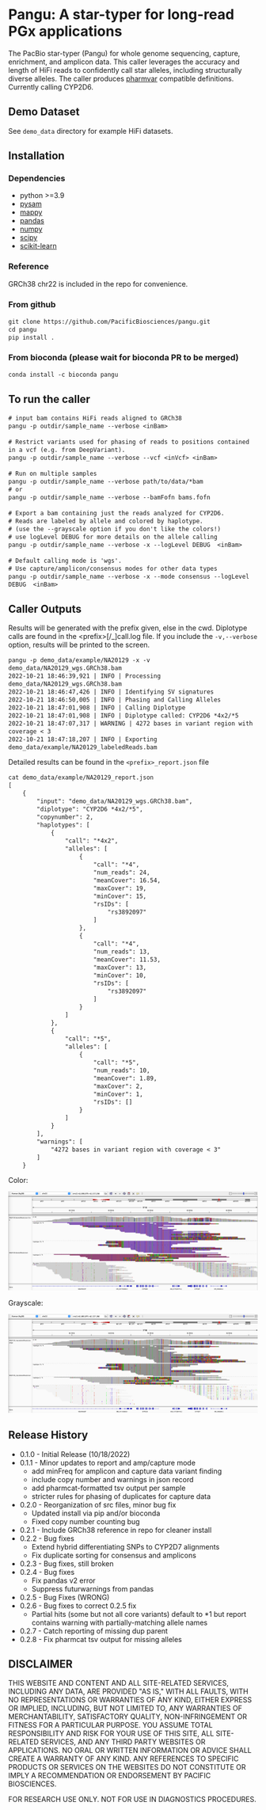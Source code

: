 # Pangu: A star-typer for long-read PGx applications

The PacBio star-typer (Pangu) for whole genome sequencing, capture, enrichment, and amplicon data. This caller leverages the accuracy and length of HiFi reads to confidently call star alleles, including structurally diverse alleles. The caller produces [pharmvar](https://www.pharmvar.org/gene/CYP2D6) compatible definitions. Currently calling CYP2D6.

## Demo Dataset

See `demo_data` directory for example HiFi datasets.

## Installation

### Dependencies
 - python >=3.9
 - [pysam](https://github.com/pysam-developers/pysam)
 - [mappy](https://pypi.org/project/mappy/)
 - [pandas](https://pandas.pydata.org/)
 - [numpy](https://numpy.org/)
 - [scipy](https://scipy.org/)
 - [scikit-learn](https://scikit-learn.org/stable/index.html)

### Reference
GRCh38 chr22 is included in the repo for convenience.  

### From github 
```
git clone https://github.com/PacificBiosciences/pangu.git
cd pangu
pip install .
```

### From bioconda (please wait for bioconda PR to be merged)
```
conda install -c bioconda pangu
```

## To run the caller

```
# input bam contains HiFi reads aligned to GRCh38
pangu -p outdir/sample_name --verbose <inBam>

# Restrict variants used for phasing of reads to positions contained in a vcf (e.g. from DeepVariant).
pangu -p outdir/sample_name --verbose --vcf <inVcf> <inBam>

# Run on multiple samples 
pangu -p outdir/sample_name --verbose path/to/data/*bam
# or
pangu -p outdir/sample_name --verbose --bamFofn bams.fofn

# Export a bam containing just the reads analyzed for CYP2D6.  
# Reads are labeled by allele and colored by haplotype.
# (use the --grayscale option if you don't like the colors!)
# use logLevel DEBUG for more details on the allele calling
pangu -p outdir/sample_name --verbose -x --logLevel DEBUG  <inBam>  

# Default calling mode is 'wgs'.  
# Use capture/amplicon/consensus modes for other data types
pangu -p outdir/sample_name --verbose -x --mode consensus --logLevel DEBUG  <inBam>
```

## Caller Outputs

Results will be generated with the prefix given, else in the cwd.  Diplotype calls are found in the \<prefix\>[/\_]call.log file.
If you include the `-v,--verbose` option, results will be printed to the screen.
```
pangu -p demo_data/example/NA20129 -x -v demo_data/NA20129_wgs.GRCh38.bam
2022-10-21 18:46:39,921 | INFO | Processing demo_data/NA20129_wgs.GRCh38.bam
2022-10-21 18:46:47,426 | INFO | Identifying SV signatures
2022-10-21 18:46:50,005 | INFO | Phasing and Calling Alleles
2022-10-21 18:47:01,908 | INFO | Calling Diplotype
2022-10-21 18:47:01,908 | INFO | Diplotype called: CYP2D6 *4x2/*5
2022-10-21 18:47:07,317 | WARNING | 4272 bases in variant region with coverage < 3
2022-10-21 18:47:18,207 | INFO | Exporting demo_data/example/NA20129_labeledReads.bam
```
Detailed results can be found in the `<prefix>_report.json` file
```
cat demo_data/example/NA20129_report.json
[
    {
        "input": "demo_data/NA20129_wgs.GRCh38.bam",
        "diplotype": "CYP2D6 *4x2/*5",
        "copynumber": 2,
        "haplotypes": [
            {
                "call": "*4x2",
                "alleles": [
                    {
                        "call": "*4",
                        "num_reads": 24,
                        "meanCover": 16.54,
                        "maxCover": 19,
                        "minCover": 15,
                        "rsIDs": [
                            "rs3892097"
                        ]
                    },
                    {
                        "call": "*4",
                        "num_reads": 13,
                        "meanCover": 11.53,
                        "maxCover": 13,
                        "minCover": 10,
                        "rsIDs": [
                            "rs3892097"
                        ]
                    }
                ]
            },
            {
                "call": "*5",
                "alleles": [
                    {
                        "call": "*5",
                        "num_reads": 10,
                        "meanCover": 1.89,
                        "maxCover": 2,
                        "minCover": 1,
                        "rsIDs": []
                    }
                ]
            }
        ],
        "warnings": [
            "4272 bases in variant region with coverage < 3"
        ]
    }
```
Color:

![demo image](images/NA20129_igv_color.png?raw=true "Labeled Reads")

Grayscale:

![demo image](images/NA20129_igv_grayscale.png?raw=true "Labeled Reads (grayscale)")

## Release History
* 0.1.0 - Initial Release (10/18/2022)
* 0.1.1 - Minor updates to report and amp/capture mode
  * add minFreq for amplicon and capture data variant finding
  * include copy number and warnings in json record
  * add pharmcat-formatted tsv output per sample
  * stricter rules for phasing of duplicates for capture data
* 0.2.0 - Reorganization of src files, minor bug fix
  * Updated install via pip and/or bioconda
  * Fixed copy number counting bug
* 0.2.1 - Include GRCh38 reference in repo for cleaner install
* 0.2.2 - Bug fixes
  * Extend hybrid differentiating SNPs to CYP2D7 alignments
  * Fix duplicate sorting for consensus and amplicons
* 0.2.3 - Bug fixes, still broken
* 0.2.4 - Bug fixes
  * Fix pandas v2 error
  * Suppress futurwarnings from pandas
* 0.2.5 - Bug Fixes (WRONG)
* 0.2.6 - Bug fixes to correct 0.2.5 fix
  * Partial hits (some but not all core variants) default to *1 but report contains warning with partially-matching allele names
* 0.2.7 - Catch reporting of missing dup parent 
* 0.2.8 - Fix pharmcat tsv output for missing alleles


## DISCLAIMER

THIS WEBSITE AND CONTENT AND ALL SITE-RELATED SERVICES, INCLUDING ANY DATA, ARE PROVIDED "AS IS," WITH ALL FAULTS, WITH NO REPRESENTATIONS OR WARRANTIES OF ANY KIND, EITHER EXPRESS OR IMPLIED, INCLUDING, BUT NOT LIMITED TO, ANY WARRANTIES OF MERCHANTABILITY, SATISFACTORY QUALITY, NON-INFRINGEMENT OR FITNESS FOR A PARTICULAR PURPOSE. YOU ASSUME TOTAL RESPONSIBILITY AND RISK FOR YOUR USE OF THIS SITE, ALL SITE-RELATED SERVICES, AND ANY THIRD PARTY WEBSITES OR APPLICATIONS. NO ORAL OR WRITTEN INFORMATION OR ADVICE SHALL CREATE A WARRANTY OF ANY KIND. ANY REFERENCES TO SPECIFIC PRODUCTS OR SERVICES ON THE WEBSITES DO NOT CONSTITUTE OR IMPLY A RECOMMENDATION OR ENDORSEMENT BY PACIFIC BIOSCIENCES.

FOR RESEARCH USE ONLY. NOT FOR USE IN DIAGNOSTICS PROCEDURES.
